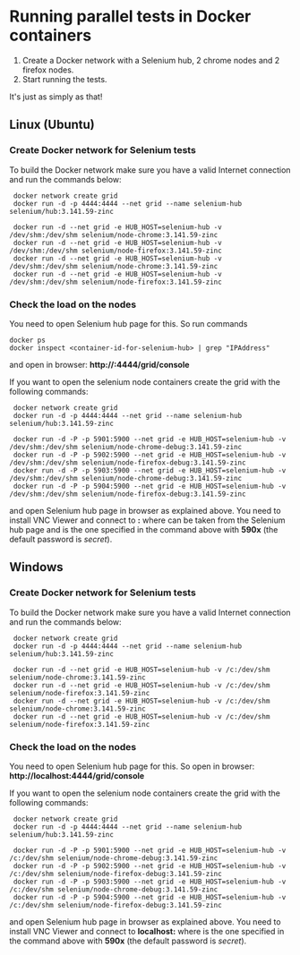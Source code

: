 # Running parallel tests in Docker containers

1. Create a Docker network with a Selenium hub, 2 chrome nodes and 2 firefox nodes.
2. Start running the tests.

It's just as simply as that!

## Linux (Ubuntu)

### Create Docker network for Selenium tests 
To build the Docker network make sure you have a valid Internet connection and run the commands below:
```shell script
 docker network create grid
 docker run -d -p 4444:4444 --net grid --name selenium-hub selenium/hub:3.141.59-zinc
 
 docker run -d --net grid -e HUB_HOST=selenium-hub -v /dev/shm:/dev/shm selenium/node-chrome:3.141.59-zinc
 docker run -d --net grid -e HUB_HOST=selenium-hub -v /dev/shm:/dev/shm selenium/node-firefox:3.141.59-zinc
 docker run -d --net grid -e HUB_HOST=selenium-hub -v /dev/shm:/dev/shm selenium/node-chrome:3.141.59-zinc
 docker run -d --net grid -e HUB_HOST=selenium-hub -v /dev/shm:/dev/shm selenium/node-firefox:3.141.59-zinc
```

### Check the load on the nodes
You need to open Selenium hub page for this. So run commands
```shell script
docker ps
docker inspect <container-id-for-selenium-hub> | grep "IPAddress"
```
and open in browser: **http://<ip-address-from-previous-step>:4444/grid/console**

If you want to open the selenium node containers create the grid with the following commands:
```shell script
 docker network create grid
 docker run -d -p 4444:4444 --net grid --name selenium-hub selenium/hub:3.141.59-zinc
 
 docker run -d -P -p 5901:5900 --net grid -e HUB_HOST=selenium-hub -v /dev/shm:/dev/shm selenium/node-chrome-debug:3.141.59-zinc
 docker run -d -P -p 5902:5900 --net grid -e HUB_HOST=selenium-hub -v /dev/shm:/dev/shm selenium/node-firefox-debug:3.141.59-zinc
 docker run -d -P -p 5903:5900 --net grid -e HUB_HOST=selenium-hub -v /dev/shm:/dev/shm selenium/node-chrome-debug:3.141.59-zinc
 docker run -d -P -p 5904:5900 --net grid -e HUB_HOST=selenium-hub -v /dev/shm:/dev/shm selenium/node-firefox-debug:3.141.59-zinc
```
and open Selenium hub page in browser as explained above. You need to install VNC Viewer and connect to **<ip-address-of-node>:<port-of-node>** where **<ip-address-of-node>** can be taken from the Selenium hub page and **<port-of-node>** is the one specified in the command above with **590x** (the default password is *secret*). 

## Windows

### Create Docker network for Selenium tests
To build the Docker network make sure you have a valid Internet connection and run the commands below:
```shell script
 docker network create grid
 docker run -d -p 4444:4444 --net grid --name selenium-hub selenium/hub:3.141.59-zinc
 
 docker run -d --net grid -e HUB_HOST=selenium-hub -v /c:/dev/shm selenium/node-chrome:3.141.59-zinc
 docker run -d --net grid -e HUB_HOST=selenium-hub -v /c:/dev/shm selenium/node-firefox:3.141.59-zinc
 docker run -d --net grid -e HUB_HOST=selenium-hub -v /c:/dev/shm selenium/node-chrome:3.141.59-zinc
 docker run -d --net grid -e HUB_HOST=selenium-hub -v /c:/dev/shm selenium/node-firefox:3.141.59-zinc
```

### Check the load on the nodes
You need to open Selenium hub page for this. So open in browser: **http://localhost:4444/grid/console**

If you want to open the selenium node containers create the grid with the following commands:
```shell script
 docker network create grid
 docker run -d -p 4444:4444 --net grid --name selenium-hub selenium/hub:3.141.59-zinc
 
 docker run -d -P -p 5901:5900 --net grid -e HUB_HOST=selenium-hub -v /c:/dev/shm selenium/node-chrome-debug:3.141.59-zinc
 docker run -d -P -p 5902:5900 --net grid -e HUB_HOST=selenium-hub -v /c:/dev/shm selenium/node-firefox-debug:3.141.59-zinc
 docker run -d -P -p 5903:5900 --net grid -e HUB_HOST=selenium-hub -v /c:/dev/shm selenium/node-chrome-debug:3.141.59-zinc
 docker run -d -P -p 5904:5900 --net grid -e HUB_HOST=selenium-hub -v /c:/dev/shm selenium/node-firefox-debug:3.141.59-zinc
```
and open Selenium hub page in browser as explained above. You need to install VNC Viewer and connect to **localhost:<port-of-node>** where **<port-of-node>** is the one specified in the command above with **590x** (the default password is *secret*). 


